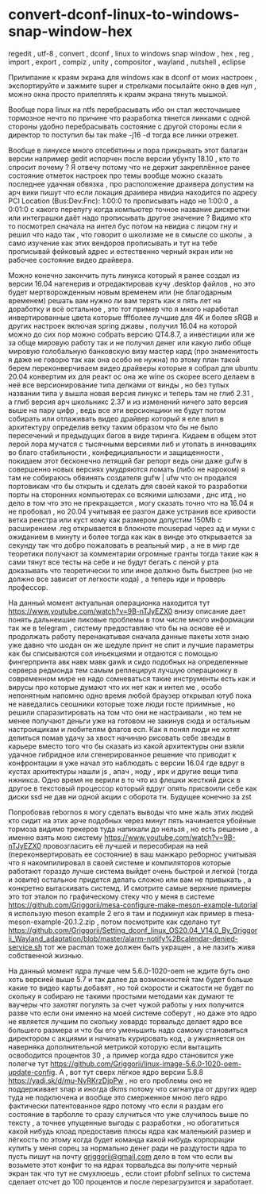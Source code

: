 # convert-dconf-linux-to-windows-snap-window-hex
regedit , utf-8 , convert , dconf , linux to windows snap window , hex , reg , import , export , compiz , unity , compositor , wayland , nutshell , eclipse

Прилипание к краям экрана для windows как в dconf от моих настроек , экспортируйте и зажмите super и стрелками посылайте окно в дев нул , можно окна просто прилеплять к краям экрана тянуть мышкой.

Вообще пора linux на ntfs перебрасывать ибо он стал жесточаишее тормозное нечто по причине что разработка тянется линками с одной стороны удобно перебрасывать состояние с другой стороны если я директор то поступил бы так make -j16 -d тогда все линки отрежет.

Вообще в линуксе много отсебятины и пора прикрывать этот балаган версии например gedit испорчен после версии убунту 18.10 , кто то спросит почему ? Я отвечу потому что не держит закреплённое ранее состояние отметок настроек про темы вообще можно сказать последнее удачная обвязка , про расположение драивера допустим на арч вики пишут что если локация драивера нвидиа находится по адресу PCI Location (Bus:Dev:Fnc): 1:00:0 то прописывать надо не 1:00:0 , а 0:01:0 с какого перепугу когда компьютер точное название дискретки или интеграшки даёт надо прописывать другое значение ? Видимо кто то посмотрел сначала на интел бус потом на нвидиа с лицом гну и решил что надо так , что говорит о школизме не в смысле со школы , а само изучение как этих вендоров прописывать и тут на тебе прописывай фейковый адрес и естественно черный экран или не рабочее состояние видео драйвера.

Можно конечно закончить путь линукса который я ранее создал из версии 16.04 нагенерив и отредактировав кучу .desktop файлов , но это будет мертворожденным новым временем или (не благодарным временем) решать вам нужно ли вам терять как я пять лет на доработку и всё остальное , это тот пример что я много наработал инвертированные цвета которые fffболее лучшие для 4K и более sRGB и других настроек включая spring джавы , получил 16.04 на которой можно до сих пор можно собрать версию QT4.8.7, а инвестиции или же за обще мировую работу так и не получил денег или какую либо обще мировую голобальную банковскую визу мастер кард (про знаменитость я даже не говорю так как она особо не нужна) по этому план такой берем переконверчиваем видео драйверы которые я собрал для ubuntu 20.04 конвертим их для реакт ос она же wine os скорее всего делаем в неё все версионирование типа делками от винды , но без тупых названии типа у вышла новая версия линукс и теперь там не глиб 2.31 , а глиб версия арч школьникс 2.37 и из изменений ничего зато версия выше на пару цифр , ведь все эти версионщики не будут потом собирать или отлаживать видео драйвер который я еле влил в архитектуру определив ветку таким образом что бы не было пересечений и предыдущих багов в виде тиринга. Кидаем в общем этот лерой лора мучатся с тысячными версиями либ и утопать в инновациях во благо стабильности , конфедициальности и защищенности , покидаем этот бесконечно летящий баг репорт ведь они даже gufw в совершенно новых версиях умудряются ломать (либо не нароком) я там не собираюсь обвинять создателя gufw | ufw что он продался портовикам что бы открыть и сделать для своей какой то разработки порты на сторонних компьютерах со всякими шлюзами , днс итд , но дело в том что это не прекращается , могу сказать точно что на 16.04 я не пробовал , но 20.04 учитывая ее разгон даже устранив все кривости ветка реестра или куст кому как размером допустим 150Mb с расширением .reg открывается в блокноте mousepad через ад и муки с ожиданием в минуту и более тогда как как в винде это открывается за секунду так что добро пожаловать в реальный мир , а не в мир где теоретики получают за комментарии огромные гранты тогда такие как я сами тянут все тесты на себе и не будут бегать с пеной у рта доказывать что теоретически то или иное должно быть быстрее (но не должно все зависит от легкости кода) , а теперь иди и проверь профессор.

На данный момент актуальная операционка находится тут https://www.youtube.com/watch?v=9B-nTJyEZX0 внизу описание дает понять дальнеишие пиковые проблемы в том числе много информации так же в telegram , систему предоставляю что бы на основе её и продолжать работу перенакатывая сначала данные пакеты хотя знаю уже давно что шодан он же шедуле принт не спит и лучшие параметры как бы списываются сол иньекциями и отдаются с помощью фингерпринта авк навк мавк gawk и сидо подобных на определенные сервера редмонда тем самым реплецируя лучшую операционку в современном мире не надо сомневаться такие инструменты есть как и вирусы про которые думают что их нет как и интел ме , особо непонятным напомню одно время любой браузер открывал ютуб пока не наведались сеошники которые тоже люди госте приимные , но решили спаразитировать на том что они не настраивали , но тем не менее получают деньги уже на готовом не закинув сюда и остальным настроищикам и любителям флагов есп. Как я понял люди не хотят делиться помав удачу за хвост начинаю рисовать себе звезды в карьере вместо того что бы сказать из какой архитектуры они взяли удачное гибридное или сгенерированное решение что приводит к конфронтации я уже начал это наблюдать с версии 16.04 где вдруг в кустах архитектуры нашли js , апач , ноду , ирк и другие вещи типа нжникса. Одно время не верили в то что из флешки жесткий диск в другое в текстовый процессор который вдруг опять присвоили себе как диски ssd не дав ни одной акции с оборота тн. Будущее конечно за zst

Попробовав rebornos я могу сделать выводы что мне жаль этих людей кто сидит на этих арче подобных через минут пять начинается убойные тормоза видимо трекеров туда напихали до нельзя , но есть решение , а именно взять мою систему https://www.youtube.com/watch?v=9B-nTJyEZX0 провозгласить её лучшей и пересобирая на ней (переконвертировать ее состояние) в ваш манжаро реборнос учитывая что я накомпилировал в своей системе и компиляторов которые работают гораздо лучше система выйдет очень быстрой и легкой (тогда и зовите) остальное придется делать сложно или вам не привыкать , а конкретно вытаскивать системд. И смотрите самые верхние примеры это тот эталон по графическому стеку что у меня в системе https://github.com/Griggorii/mesa-configure-make-meson-example-tutorial я использую meson example 2 его я там и подкинул как пример в mesa-meson-example-20.1.2.zip , потом посмотрите как сделано тут https://github.com/Griggorii/Setting_dconf_linux_OS20.04_V14.0_By_Griggorii_Wayland_adaptation/blob/master/alarm-notify%2Bcalendar-denied-service.sh тот же pacman тоже должен быть укращен , а не лазить живя собственной жизнью.

На данный момент ядра лучше чем 5.6.0-1020-oem не ждите буть оно хоть версией выше 5.7 и так далее да возможностей там будет больше какие то видео карты добавят , но той скорости и сжатости не будет по скольку я собираю не такими простыми методами как думают те ваучеры что захотят погулять за счет чужой работы у них получится разве что если они именно на моей системе соберут , но даже это ядро не является лучшим по скольку ховардс торвальдс делает ядро все большего размера и что бы его уменьшить надо самому становиться директором с акциями и начинать курировать код , а ужирняется он наверняка дополнительной метрикой которую если вытащить освободится процентов 30 , а пример когда ядро становится уже полегче тут https://github.com/Griggorii/linux-image-5.6.0-1020-oem-update-config. 
А , вот тут сверх лёгкое ядро версии 5.8.8 https://yadi.sk/d/mu-NvRKrzDjpPw , но его проблемы оно не поддерживает snap и иногда dkms потому что сигнатура от других ядер туда не подключена и вообще это смерженное мною лего ядро фактически патентованное ядро потому что если я раздам его состояние в тарболле то сразу случиться что уже случилось выше по тексту , а точнее упущенные выгоды с разработки , но обогатиться какой нибудь клоад предоставив плюсы ядра как маленький размер и лёгкость по этому когда будет команда какой нибудь корпорации купить у меня сорец за нормально денег ради не раздутости ядра то пусть пишут на почту griggorii@gmail.com дело в том что если вы возьмете этот конфиг то на ядрах торвальдса вы получите черный экран так что тут не смухлюешь , если стоит pfobnf selinux то система сделает отсчет до 100 процентов и после перезагрузится и заработает.
